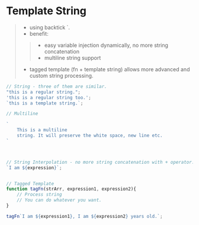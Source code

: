 # Template String

> - using backtick `.
> - benefit:
> > - easy variable injection dynamically, no more string concatenation
> > - multiline string support
> - tagged template (fn + template string) allows more advanced and custom string processing.


```js
// String - three of them are similar.
"this is a regular string.";
'this is a regular string too.';
`this is a template string.`;

// Multiline

`
    This is a multiline
    string. It will preserve the white space, new line etc.
`



// String Interpolation - no more string concatenation with + operator.
`I am ${expression}`;


// Tagged Template
function tagFn(strArr, expression1, expression2){
    // Process string
    // You can do whatever you want.
}

tagFn`I am ${expression1}, I am ${expression2} years old.`;
```